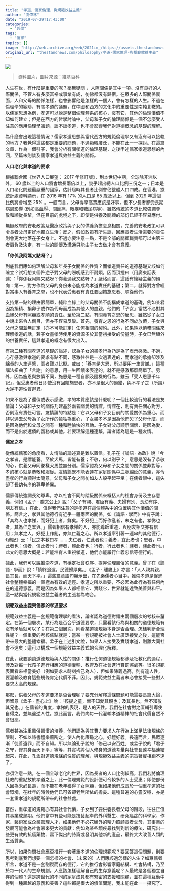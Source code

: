 ```yaml
---
title: "孝道、儒家倫理、與規範效益主義"
author: "冼偉林"
date: "2019-07-29T17:43:00"
categories:
  - "哲學"
tags:
  - "儒家"
topics: []
image: "http://web.archive.org/web/2021im_/https://assets.thestandnews.com/media/photos/1024px-The_Classic_of_Filial_Piety_28E5A3ABE7ABA0_E795AB29_rHSKH.png"
original_url: "thestandnews.com/philosophy/孝道-儒家倫理-與規範效益主義"
---
```

![](http://web.archive.org/web/2021im_/https://assets.thestandnews.com/media/photos/1024px-The_Classic_of_Filial_Piety_28E5A3ABE7ABA0_E795AB29_rHSKH.png)
> 資料圖片，圖片來源：維基百科

人生在世，有什麼是重要的呢？毫無疑問 ，人際關係是其中一項。沒有良好的人際關係，不管人有多麼富裕或事業有成，彷彿都沒有歸宿。在眾多的人際關係裏面，人和父母的關係怎樣，也會影響他是怎樣的一個人，會有怎樣的人生。不過在倫理學的範疇，有關孝道的議題，在中國和西方的文化中的重要性是南轅北轍的。以儒家思想為例，孝道可以說是整個倫理體系的核心，沒有它，其他的倫理價值不知如何建立；但是在西方的哲學討論中，父母和子女的倫理關係是一個不怎麼受人注意的應用倫理學議題，談不談孝道，也不會影響我們對道德概念的基礎的理解。

為什麼會出現這種情況？儒家孝道思想與當代西方的規範倫理學又有沒有可以接軌的地方？我覺得這些都是重要的問題，不過範疇廣泛，不能在此一一探討。在這篇文章，作為一個引子，我會分析有關孝道的倫理基礎，之後申述儒家孝道思想的內涵，至篇末則談及儒家孝道與效益主義的關係。

**人口老化與孝道的要求**

根據聯合國《世界人口展望： 2017 年修訂版》，到本世紀中期，全球除非洲以外， 60 歲以上的人口將會增長兩倍以上，幾乎超出總人口比例三份之一；日本是人口老化問題最嚴重的國家，估計屆時其長者比例會佔整體人口四成。在香港，據統計處資料顯示，在 2016 年有 17% 的人口是 65 歲及以上，但到 2029 年這個比例將會增至 25% 。一般而言，父母得享高壽應該是好事，但不少長者都受長期病患影響 (例如高血壓、關節痛、眼疾和糖尿病等)，雖然傳統的孝道比較強調尊敬和順從長輩，但在目前的處境之下，即使是供養及關顧的部份已經不容易應付。

無疑政府的安老政策及醫療政策與子女的供養負擔息息相關，完善的安老政策可以令長者父母更好地獨立生活；反之，假如政策有所失誤，回應長者生活需要的責任則會更大地落在子女身上。不過亦要注意一點，不是全部的關顧職責都可以由第三者肩負及決定，有一些的關懷及溝通只能由子女去做才會有意義。

**「你係我阿媽又點呀？」**

到底我們應如何理解父母和年長子女關係的性質？而孝道責任的道德基礎又該如何確立？試幻想某個忤逆子對父母的嘮叨感到不耐煩，因而頂撞曰（用廣東話表達）：「你係我阿媽又點呀？你養過我又點呀？」嚴格而言，這話有懷疑主義的傾向：第一，對方作為父母的身份未必能成為孝道責任的基礎；第二，就算對方曾經對當事人有養育之恩，也不代表受惠者有責任要回饋施恩者、順從他們。

支持第一點的理由很簡單，純粹血緣上的父母關係不能構成孝道的基礎，例如某君因為捐精、捐卵子或作為代母而成為其他人的血親，他們的「子女」當然不必對其血緣父母有照顧或孝順的責任。至於第二點，有關養育之恩的反思，雖然從子女口中說出來令人側目，但亦不容易反駁。首先，養育之恩的行為不同於放債，子女與父母之間並無訂定（亦不可能訂定）任何相關的契約。此外，如果純以債務關係來理解孝道的話，若子女盡孝時使用的資源多於其當初接受的份量時，子女已無額外的供養責任，這與孝道的概念有很大出入。

有第二種有關孝道的基礎的論述，認為子女的盡孝行為乃是為了表示感激。不過，心存感激與孝道的要求有點不同，感激往往是一次過表達的，而孝道的承擔卻涉及綿長的人生連繫，兩者難以比擬。或曰：「養育是大恩，所以要用一生言謝。」這種講法扭曲了「言謝」的意思，用一生回饋來表達的，就不是感激那麼簡單了。另外，因為施恩與放債不同，施恩是一種自願及隨機的行為，雖云「受人恩惠千年記」，但受惠者他日即使沒有回饋施恩者，亦不是很大的過錯，與不孝子之（所謂）大逆不道性質迥異。

如果不是為了還債或表示感激，孝的本質應該是什麼呢？一個比較流行的看法是友情論：父母和子女的關係乃建基於兩者關愛的情誼。情誼在，則有責任關心對方，否則沒有責任可言。友情論的特點是：它以父母和子女目前的關愛關係為重心，而非以過去父母為子女所作的犧牲為重心，子女盡孝不是因為他們欠了父母什麼，而是因為他們和父母之間有一種和睦愉快的互動。子女對父母顯示關懷，是因為愛，而不是出於還債的義務或其他。若要理解這種連繫，論者認為這是一種友情。

**儒家之孝**

從傳統儒家的角度看，友情論的論述真是難以置信。孔子在《論語 · 為政》說「今之孝者，是謂能養。至於犬馬，皆能有養；不敬，何以別乎？」意思是沒有了恭敬的心，供養父母同豢樣犬馬並無分別。儒家認為父母和子女之間的關係並非對等，孝的核心就是恭敬和服從。友情論既不能表達在家庭關係中血脈綿延的意義，亦令盡孝的行為顯得太隨意，父母和子女之間彷如友人般平起平坐；在儒者眼中，這失卻了長幼有序的尊卑差異。

儒家傳統強調長幼尊卑，亦以社會不同的階級關係來概括人的社會身份及生存意義，例如《孟子 · 滕文公上》說：「父子有親、君臣有義、夫婦有別、長幼有序、朋友有信。」在此，值得我們注意的是孝道在這個體系中的位置與其他價值的關係。簡言之，孝與其他德行有近乎一體兩面的關係，如《論語 · 學而》中有子說：「其為人也孝悌，而好犯上者，鮮矣。不好犯上而好作亂者，未之有也，孝悌也者，其為仁之本與。」儒者相信有孝悌的人，亦能尊師重道，與朋友相交亦有信用；無孝之人，好犯上作亂，亦無仁義之心。所以孝道牽引著一連串的其他德行，《禮記》云：「民之本教曰孝 …… 夫仁者，仁此者也；義者，宜此者也；忠者，中此者也；信者，信此者也；禮者，體此者也；行者，行此者也；疆者，疆此者也。」此文的意思大概是：若能培育人重視孝道，他們亦能履行仁義忠信等德行的。

據此，我們可以說推崇孝道，有穩定社會秩序、提昇倫理風俗的意義。曾子在《論語 · 學而》說：「慎終追遠，民德歸厚矣。」《孟子 · 離婁上》亦言：「人人親其親，長其長，而天下平。」這些篇章語句顯示出，在先秦儒者心目中，推崇孝道是促進社會整體幸福的一個極為有效的途徑。孝道之所以重要，不必因為此行為有任何內在的道德意義，而是因為如果人人都相信它、實踐它，世界就能達致美善與和平。這一點與當代規範效益主義者的主張甚為吻合。

**規範效益主義與儒家的孝道要求**

規範效益主義是一套規範倫理學的看法，論者認為道德對錯由兩個層次的考核來釐定。在第一個層次，某行為是否合乎道德要求，只需看該行為與相關的道德規範有沒有矛盾就可以了；在第二個層次，則看某道德規範本身是否合理。怎樣判斷合理性呢？一個重要的考核焦點就是：當某一套規範被社會人士廣泛接受之後，這能否帶來最大的整體幸福。孟子在上述引文說，如果人人接受及實踐孝道，則離大同社會不遠矣；這可以構成一個規範效益主義式的合理化解釋。

在此，我要談談道德規範與人性的關係：推行任何道德規範都涉及社教化的過程，涉及對每一代孩子進行相應的道德灌輸、教育及在社會進行賞罰懲處等。很多規範表面看來相當美好（例如要求人時刻捨己為人），但如果陳義過高，則有違人性，要灌輸及教育這些規條肯定代價不菲。因此，規範效益主義者未必會接受一些對人要求太高的規條。

那麼，供養父母的孝道要求是否合理呢？要充分解釋這條問題可能需要長篇大論，但留意《孟子 · 盡心上》說：「孩提之童，無不知愛其親也；及其長也，無不知敬其兄也。」在儒者的角度，孝悌的表現，是人的天性。我們在社會對之匡輔引導使自得之，並無違逆人性。據此而言，我們向每一代灌輸孝道精神的社會代價自然不會很高。

儒者甚為注重風俗習慣的培養，他們認為與其費力要求人在行為上滿足法律規條的限制，不如以詩書禮樂薰陶之，使人內化廉恥之心，好禮好義。長遠而言，民眾逐漸「徙善遠罪」而不自知。所以無論孔子說的「修己以安百姓」或孟子說的「君子之守，修其身而天下平」等等，其實均將個人修身的道德考量與社會長遠幸福連結起來，在此，孔孟對道德規條的性質的理解，與規範效益主義的宗旨著實相距不遠了。

亦須注意一點，在一個全球老化的世界，因為長者的人口比例較高，我們若將倫理社教的重點放於孝道之上，此一倫理規範的設計便可令較多的人士受惠；即使部份人因為未必長壽，而不能在老年獲得子女照顧，但如果他們成長於一個重孝道的社會環境，在壯年的時候他們已可省卻老無所依的擔憂。這種普遍的心靈安穩，亦是一套重孝道的規範所帶來的社會益處。

當然，重孝道的規範亦有其社會代價，子女到了要供養長者父母的階段，往往正值其事業成熟期。他們當中有些可能是技藝超卓的外科醫生、研究癌症的科學家、作家、藝術家或企業管理人才，如果他們不必花額外的精力照顧長者父母，其事業的發展可能會為社會帶來更大的貢獻：例如為某些頑疾尋找到到新的療法、研究出一些更有效的抗癌藥物、寫下傑出的詩篇或發明其他新的產品，最終大大改善人類的生活質素。

所以，如果你問社會應否推行一套著重孝道的倫理規範呢？要回答這個問題，則要思考到底我們想要一個怎樣的社會、（未來的）人們應該過怎樣的人生？如眾儒者所言，孝道不是一套割裂而存的德行，它的推行會影響家庭結構、社會結構，乃至於每一代人的生命規劃。人應該怎樣理解自己的生存意義呢？人最終是各個獨立自存的個體？還是跨世代的不同的家庭成員都有緊密的支援和關顧，並在這種互動中得到一種超越的意義和美善？這些都是很大的價值問題，我未能在此一一探究了。